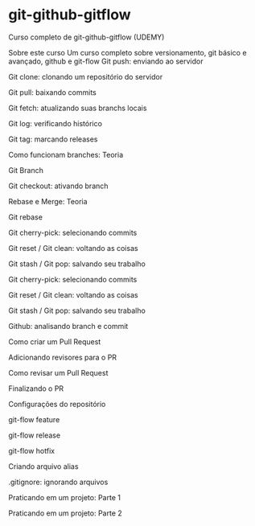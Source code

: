 # git-github-gitflow
Curso completo de git-github-gitflow (UDEMY)

Sobre este curso
Um curso completo sobre versionamento, git básico e avançado, github e git-flow 
Git push: enviando ao servidor

Git clone: clonando um repositório do servidor

Git pull: baixando commits

Git fetch: atualizando suas branchs locais

Git log: verificando histórico

Git tag: marcando releases

Como funcionam branches: Teoria

Git Branch

Git checkout: ativando branch

Rebase e Merge: Teoria

Git rebase

Git cherry-pick: selecionando commits

Git reset / Git clean: voltando as coisas

Git stash / Git pop: salvando seu trabalho

Git cherry-pick: selecionando commits

Git reset / Git clean: voltando as coisas

Git stash / Git pop: salvando seu trabalho

Github: analisando branch e commit

Como criar um Pull Request

Adicionando revisores para o PR

Como revisar um Pull Request

Finalizando o PR

Configurações do repositório

git-flow feature

git-flow release

git-flow hotfix

Criando arquivo alias

.gitignore: ignorando arquivos

Praticando em um projeto: Parte 1

Praticando em um projeto: Parte 2
